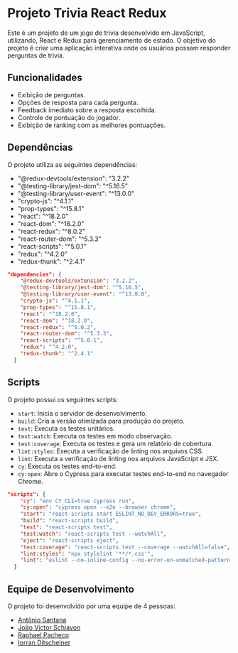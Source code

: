 # Projeto Trivia React Redux

Este é um projeto de um jogo de trivia desenvolvido em JavaScript, utilizando, React e Redux para gerenciamento de estado. O objetivo do projeto é criar uma aplicação interativa onde os usuários possam responder perguntas de trivia.

## Funcionalidades

- Exibição de perguntas.
- Opções de resposta para cada pergunta.
- Feedback imediato sobre a resposta escolhida.
- Controle de pontuação do jogador.
- Exibição de ranking com as melhores pontuações.

## Dependências

O projeto utiliza as seguintes dependências:

- "@redux-devtools/extension": "3.2.2"
- "@testing-library/jest-dom": "^5.16.5"
- "@testing-library/user-event": "^13.0.0"
- "crypto-js": "^4.1.1"
- "prop-types": "^15.8.1"
- "react": "^18.2.0"
- "react-dom": "^18.2.0"
- "react-redux": "^8.0.2"
- "react-router-dom": "^5.3.3"
- "react-scripts": "^5.0.1"
- "redux": "^4.2.0"
- "redux-thunk": "^2.4.1"

```json
"dependencies": {
    "@redux-devtools/extension": "3.2.2",
    "@testing-library/jest-dom": "^5.16.5",
    "@testing-library/user-event": "^13.0.0",
    "crypto-js": "^4.1.1",
    "prop-types": "^15.8.1",
    "react": "^18.2.0",
    "react-dom": "^18.2.0",
    "react-redux": "^8.0.2",
    "react-router-dom": "^5.3.3",
    "react-scripts": "^5.0.1",
    "redux": "^4.2.0",
    "redux-thunk": "^2.4.1"
  }
```

## Scripts

O projeto possui os seguintes scripts:

- `start`: Inicia o servidor de desenvolvimento.
- `build`: Cria a versão otimizada para produção do projeto.
- `test`: Executa os testes unitários.
- `test:watch`: Executa os testes em modo observação.
- `test:coverage`: Executa os testes e gera um relatório de cobertura.
- `lint:styles`: Executa a verificação de linting nos arquivos CSS.
- `lint`: Executa a verificação de linting nos arquivos JavaScript e JSX.
- `cy`: Executa os testes end-to-end.
- `cy:open`: Abre o Cypress para executar testes end-to-end no navegador Chrome.

```json
"scripts": {
    "cy": "env CY_CLI=true cypress run",
    "cy:open": "cypress open --e2e --browser chrome",
    "start": "react-scripts start ESLINT_NO_DEV_ERRORS=true",
    "build": "react-scripts build",
    "test": "react-scripts test",
    "test:watch": "react-scripts test --watchAll",
    "eject": "react-scripts eject",
    "test:coverage": "react-scripts test --coverage --watchAll=false",
    "lint:styles": "npx stylelint '**/*.css'",
    "lint": "eslint --no-inline-config --no-error-on-unmatched-pattern -c .eslintrc.json . --ext .js,.jsx"
  }
```

## Equipe de Desenvolvimento

O projeto foi desenvolvido por uma equipe de 4 pessoas:

- [Antônio Santana](https://github.com/AntonioSsantana)
- [João Victor Schiavon](https://github.com/joaovictorschiavon)
- [Raphael Pacheco](https://github.com/RaphaelPach)
- [Iorran Ditscheiner](https://github.com/IorranDits)
